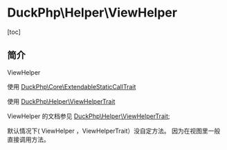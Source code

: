 # DuckPhp\Helper\ViewHelper
[toc]

## 简介

ViewHelper 

使用 [DuckPhp\Core\ExtendableStaticCallTrait](Core-ExtendableStaticCallTrait.md) 

使用 [DuckPhp\Helper\ViewHelperTrait](Helper-ViewHelperTrait.md) 

ViewHelper 的文档参见 [DuckPhp\Helper\ViewHelperTrait](Helper-ViewHelperTrait.md);

默认情况下( ViewHelper ，ViewHelperTrait）没自定方法。 因为在视图里一般直接调用方法。


